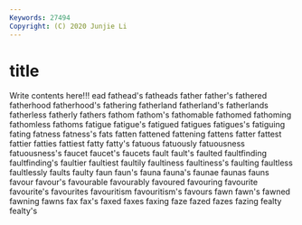 ```yaml
---
Keywords: 27494
Copyright: (C) 2020 Junjie Li
---
```


# title

Write contents here!!!
ead 
fathead's 
fatheads 
father 
father's 
fathered 
fatherhood 
fatherhood's
fathering 
fatherland 
fatherland's 
fatherlands 
fatherless 
fatherly 
fathers 
fathom 
fathom's 
fathomable
fathomed 
fathoming 
fathomless 
fathoms 
fatigue 
fatigue's 
fatigued 
fatigues 
fatigues's 
fatiguing
fating 
fatness 
fatness's 
fats 
fatten 
fattened 
fattening 
fattens 
fatter 
fattest
fattier 
fatties 
fattiest 
fatty 
fatty's 
fatuous 
fatuously 
fatuousness 
fatuousness's 
faucet
faucet's 
faucets 
fault 
fault's 
faulted 
faultfinding 
faultfinding's 
faultier 
faultiest 
faultily
faultiness 
faultiness's 
faulting 
faultless 
faultlessly 
faults 
faulty 
faun 
faun's 
fauna
fauna's 
faunae 
faunas 
fauns 
favour 
favour's 
favourable 
favourably 
favoured 
favouring
favourite 
favourite's 
favourites 
favouritism 
favouritism's 
favours 
fawn 
fawn's 
fawned 
fawning
fawns 
fax 
fax's 
faxed 
faxes 
faxing 
faze 
fazed 
fazes 
fazing
fealty 
fealty's 
